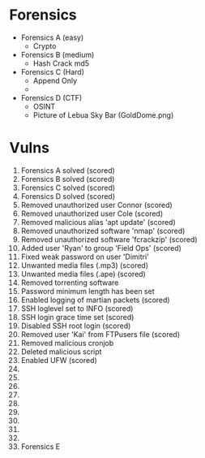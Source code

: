 # Forensics

- Forensics A (easy)
  - Crypto
- Forensics B (medium)
  - Hash Crack md5
- Forensics C (Hard)
  - Append Only
  - 
- Forensics D (CTF)
  - OSINT
  - Picture of Lebua Sky Bar (GoldDome.png)

# Vulns
1. Forensics A solved (scored)
2. Forensics B solved (scored)
3. Forensics C solved (scored)
4. Forensics D solved (scored)
5. Removed unauthorized user Connor (scored)
6. Removed unauthorized user Cole (scored)
7. Removed malicious alias 'apt update' (scored)
8. Removed unauthorized software 'nmap' (scored)
9. Removed unauthorized software 'fcrackzip' (scored)
10. Added user 'Ryan' to group 'Field Ops' (scored)
11. Fixed weak password on user 'Dimitri'
12. Unwanted media files (.mp3) (scored)
13. Unwanted media files (.ape) (scored)
14. Removed torrenting software
15. Password minimum length has been set
16. Enabled logging of martian packets (scored)
17. SSH loglevel set to INFO (scored)
18. SSH login grace time set (scored)
19. Disabled SSH root login (scored)
20. Removed user 'Kai' from FTPusers file (scored)
21. Removed malicious cronjob
22. Deleted malicious script
23. Enabled UFW (scored)
24. 
25. 
26. 
27. 
28. 
29. 
30. 
31. 
32. 
33. Forensics E


